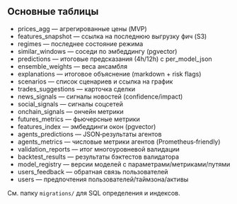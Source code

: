 ## Основные таблицы

- prices_agg — агрегированные цены (MVP)
- features_snapshot — ссылка на последнюю выгрузку фич (S3)
- regimes — последнее состояние режима
- similar_windows — соседи по эмбеддингу (pgvector)
- predictions — итоговые предсказания (4h/12h) с per_model_json
- ensemble_weights — веса ансамбля
- explanations — итоговое объяснение (markdown + risk flags)
- scenarios — список сценариев и ссылка на график
- trades_suggestions — карточка сделки
- news_signals — сигналы новостей (confidence/impact)
- social_signals — сигналы соцсетей
- onchain_signals — ончейн метрики
- futures_metrics — фьючерсные метрики
- features_index — эмбеддинги окон (pgvector)
- agents_predictions — JSON‑результаты агентов
- agents_metrics — числовые метрики агентов (Prometheus‑friendly)
- validation_reports — итог многоуровневой валидации
- backtest_results — результаты бэктестов валидатора
- model_registry — версии моделей с параметрами/метриками/путями
- users_feedback — обратная связь пользователей
- users — предпочтения пользователей/таймзона/активы

См. папку `migrations/` для SQL определения и индексов.

